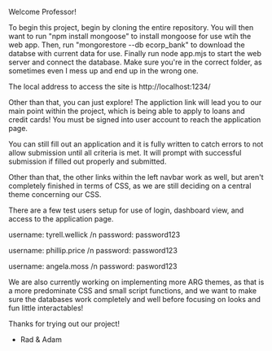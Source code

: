 Welcome Professor!

To begin this project, begin by cloning the entire repository. You will then want to run "npm install mongoose" to install mongoose for use wtih the web app. Then, run "mongorestore --db ecorp_bank" to download the databse with current data for use. Finally run node app.mjs to start the web server and connect the database. Make sure you're in the correct folder, as sometimes even I mess up and end up in the wrong one.  

The local address to access the site is http://localhost:1234/  

Other than that, you can just explore! The appliction link will lead you to our main point within the project, which is being able to apply to loans and credit cards! You must be signed into user account to reach the application page.

You can still fill out an application and it is fully written to catch errors to not allow submission until all criteria is met. It will prompt with successful submission if filled out properly and submitted.  

Other than that, the other links within the left navbar work as well, but aren't completely finished in terms of CSS, as we are still deciding on a central theme concerning our CSS.   

There are a few test users setup for use of login, dashboard view, and access to the application page.

username: tyrell.wellick /n
password: password123

username: phillip.price /n
password: password123

username: angela.moss  /n 
password: pasword123


We are also currently working on implementing more ARG themes, as that is a more predominate CSS and small script functions, and we want to make sure the databases work completely and well before focusing on looks and fun little interactables!  

Thanks for trying out our project!  

- Rad & Adam
